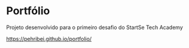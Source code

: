 # Portfólio

Projeto desenvolvido para o primeiro desafio do StartSe Tech Academy

<https://pehribei.github.io/portfolio/>
